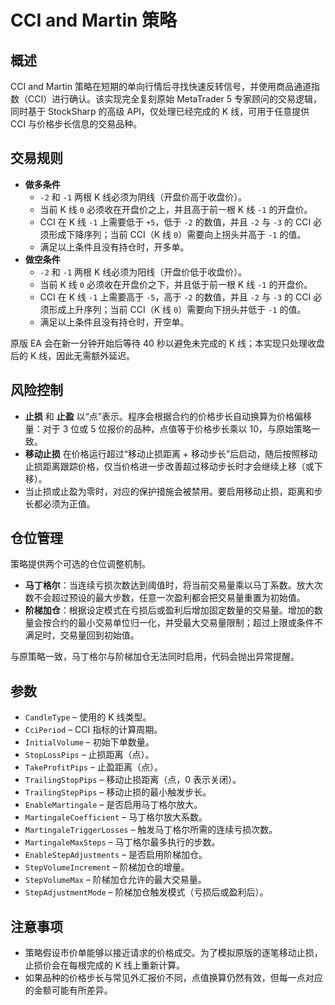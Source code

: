 # CCI and Martin 策略

## 概述
CCI and Martin 策略在短期的单向行情后寻找快速反转信号，并使用商品通道指数（CCI）进行确认。该实现完全复刻原始 MetaTrader 5 专家顾问的交易逻辑，同时基于 StockSharp 的高级 API，仅处理已经完成的 K 线，可用于任意提供 CCI 与价格步长信息的交易品种。

## 交易规则
- **做多条件**
  - `-2` 和 `-1` 两根 K 线必须为阴线（开盘价高于收盘价）。
  - 当前 K 线 `0` 必须收在开盘价之上，并且高于前一根 K 线 `-1` 的开盘价。
  - CCI 在 K 线 `-1` 上需要低于 `+5`，低于 `-2` 的数值，并且 `-2` 与 `-3` 的 CCI 必须形成下降序列；当前 CCI（K 线 `0`）需要向上拐头并高于 `-1` 的值。
  - 满足以上条件且没有持仓时，开多单。
- **做空条件**
  - `-2` 和 `-1` 两根 K 线必须为阳线（开盘价低于收盘价）。
  - 当前 K 线 `0` 必须收在开盘价之下，并且低于前一根 K 线 `-1` 的开盘价。
  - CCI 在 K 线 `-1` 上需要高于 `-5`，高于 `-2` 的数值，并且 `-2` 与 `-3` 的 CCI 必须形成上升序列；当前 CCI（K 线 `0`）需要向下拐头并低于 `-1` 的值。
  - 满足以上条件且没有持仓时，开空单。

原版 EA 会在新一分钟开始后等待 40 秒以避免未完成的 K 线；本实现只处理收盘后的 K 线，因此无需额外延迟。

## 风险控制
- **止损** 和 **止盈** 以“点”表示。程序会根据合约的价格步长自动换算为价格偏移量：对于 3 位或 5 位报价的品种，点值等于价格步长乘以 10，与原始策略一致。
- **移动止损** 在价格运行超过“移动止损距离 + 移动步长”后启动，随后按照移动止损距离跟踪价格，仅当价格进一步改善超过移动步长时才会继续上移（或下移）。
- 当止损或止盈为零时，对应的保护措施会被禁用。要启用移动止损，距离和步长都必须为正值。

## 仓位管理
策略提供两个可选的仓位调整机制。
- **马丁格尔**：当连续亏损次数达到阈值时，将当前交易量乘以马丁系数。放大次数不会超过预设的最大步数，任意一次盈利都会把交易量重置为初始值。
- **阶梯加仓**：根据设定模式在亏损后或盈利后增加固定数量的交易量。增加的数量会按合约的最小交易单位归一化，并受最大交易量限制；超过上限或条件不满足时，交易量回到初始值。

与原策略一致，马丁格尔与阶梯加仓无法同时启用，代码会抛出异常提醒。

## 参数
- `CandleType` – 使用的 K 线类型。
- `CciPeriod` – CCI 指标的计算周期。
- `InitialVolume` – 初始下单数量。
- `StopLossPips` – 止损距离（点）。
- `TakeProfitPips` – 止盈距离（点）。
- `TrailingStopPips` – 移动止损距离（点，0 表示关闭）。
- `TrailingStepPips` – 移动止损的最小触发步长。
- `EnableMartingale` – 是否启用马丁格尔放大。
- `MartingaleCoefficient` – 马丁格尔放大系数。
- `MartingaleTriggerLosses` – 触发马丁格尔所需的连续亏损次数。
- `MartingaleMaxSteps` – 马丁格尔最多执行的步数。
- `EnableStepAdjustments` – 是否启用阶梯加仓。
- `StepVolumeIncrement` – 阶梯加仓的增量。
- `StepVolumeMax` – 阶梯加仓允许的最大交易量。
- `StepAdjustmentMode` – 阶梯加仓触发模式（亏损后或盈利后）。

## 注意事项
- 策略假设市价单能够以接近请求的价格成交。为了模拟原版的逐笔移动止损，止损价会在每根完成的 K 线上重新计算。
- 如果品种的价格步长与常见外汇报价不同，点值换算仍然有效，但每一点对应的金额可能有所差异。
